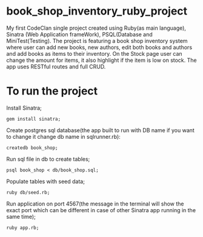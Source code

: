# book_shop_inventory_ruby_project

My first CodeClan single project created using Ruby(as main language), Sinatra (Web Application frameWork),
PSQL(Database and MiniTest(Testing). The project is featuring a book shop inventory system where user can add
new books, new authors, edit both books and authors and add books as items to their inventory. On the Stock page 
user can change the amount for items, it also highlight if the item is low on stock. The app uses RESTful routes
and full CRUD.

# To run the project

Install Sinatra;

```
gem install sinatra;
```

Create postgres sql database(the app built to run with DB name if you 
want to change it change db name in sqlrunner.rb):

```
createdb book_shop;
```

Run sql file in db to create tables;

```
psql book_shop < db/book_shop.sql;
```

Populate tables with seed data;

```
ruby db/seed.rb;
```

Run application on port 4567(the message in the terminal will show the 
exact port which can be different in case of other Sinatra app running in the same time);

```
ruby app.rb;
```
